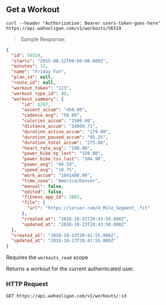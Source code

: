 ## Get a Workout

```shell
curl --header "Authorization: Bearer users-token-goes-here" https://api.wahooligan.com/v1/workouts/56519
```

> Sample Response:

```json
{
  "id": 56519,
  "starts": "2015-08-12T09:00:00.000Z",
  "minutes": 12,
  "name": "Friday Fun",
  "plan_id": null,
  "route_id": null,
  "workout_token": "123",
  "workout_type_id": 40,
  "workout_summary": {
      "id": 8297,
      "ascent_accum": "450.00",
      "cadence_avg": "50.00",
      "calories_accum": "1500.00",
      "distance_accum": "24909.71",
      "duration_active_accum": "179.00",
      "duration_paused_accum": "95.25",
      "duration_total_accum": "275.00",
      "heart_rate_avg": "100.00",
      "power_bike_np_last": "150.00",
      "power_bike_tss_last": "304.90",
      "power_avg": "94.59",
      "speed_avg": "10.75",
      "work_accum": "1041480.00",
      "time_zone": "America/Denver",
      "manual": false,
      "edited": false,
      "fitness_app_id": 1002,
      "file": {
        "url": "https://server.com/4_Mile_Segment_.fit"
      },
      "created_at": "2018-10-23T20:43:50.000Z",
      "updated_at": "2018-10-23T20:43:50.000Z"
  },
  "created_at": "2018-10-23T20:41:55.000Z",
  "updated_at": "2018-10-23T20:41:55.000Z"
}
```

Requires the `workouts_read` scope

Returns a workout for the current authenticated user.

### HTTP Request

`GET https://api.wahooligan.com/v1/workouts/:id`
